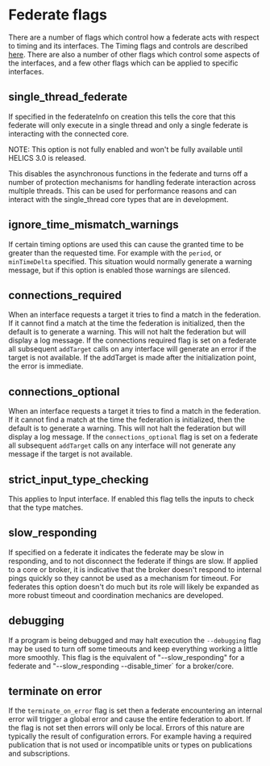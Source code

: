 # Federate flags

There are a number of flags which control how a federate acts with respect to timing and its interfaces. The Timing flags and controls are described [here](./Timing.html). There are also a number of other flags which control some aspects of the interfaces, and a few other flags which can be applied to specific interfaces.

## single_thread_federate

If specified in the federateInfo on creation this tells the core that this federate will only execute in a single thread and only a single federate is interacting with the connected core.

NOTE: This option is not fully enabled and won't be fully available until HELICS 3.0 is released.

This disables the asynchronous functions in the federate and turns off a number of protection mechanisms for handling federate interaction across multiple threads. This can be used for performance reasons and can interact with the single_thread core types that are in development.

## ignore_time_mismatch_warnings

If certain timing options are used this can cause the granted time to be greater than the requested time. For example with the `period`, or `minTimeDelta` specified. This situation would normally generate a warning message, but if this option is enabled those warnings are silenced.

## connections_required

When an interface requests a target it tries to find a match in the federation. If it cannot find a match at the time the federation is initialized, then the default is to generate a warning. This will not halt the federation but will display a log message. If the connections required flag is set on a federate all subsequent `addTarget` calls on any interface will generate an error if the target is not available. If the addTarget is made after the initialization point, the error is immediate.

## connections_optional

When an interface requests a target it tries to find a match in the federation. If it cannot find a match at the time the federation is initialized, then the default is to generate a warning. This will not halt the federation but will display a log message. If the `connections_optional` flag is set on a federate all subsequent `addTarget` calls on any interface will not generate any message if the target is not available.

## strict_input_type_checking

This applies to Input interface. If enabled this flag tells the inputs to check that the type matches.

## slow_responding

If specified on a federate it indicates the federate may be slow in responding, and to not disconnect the federate if things are slow.
If applied to a core or broker, it is indicative that the broker doesn't respond to internal pings quickly so they cannot be used as a mechanism for timeout. For federates this option doesn't do much but its role will likely be expanded as more robust timeout and coordination mechanics are developed.

## debugging

If a program is being debugged and may halt execution the `--debugging` flag may be used to turn off some timeouts and keep everything working a little more smoothly. This flag is the equivalent of "--slow_responding" for a federate and "--slow_responding --disable_timer` for a broker/core.

## terminate on error

If the `terminate_on_error` flag is set then a federate encountering an internal error will trigger a global error and cause the entire federation to abort. If the flag is not set then errors will only be local. Errors of this nature are typically the result of configuration errors. For example having a required publication that is not used or incompatible units or types on publications and subscriptions.
